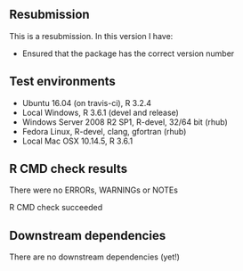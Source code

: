 ## Resubmission

This is a resubmission. In this version I have:

* Ensured that the package has the correct version number



## Test environments

* Ubuntu 16.04 (on travis-ci), R 3.2.4
* Local Windows, R 3.6.1 (devel and release)
* Windows Server 2008 R2 SP1, R-devel, 32/64 bit (rhub)
* Fedora Linux, R-devel, clang, gfortran (rhub)
* Local Mac OSX 10.14.5, R 3.6.1


## R CMD check results

There were no ERRORs, WARNINGs or NOTEs

R CMD check succeeded


## Downstream dependencies

There are no downstream dependencies (yet!)
